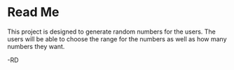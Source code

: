Read Me
=======

This project is designed to generate random numbers for the users.
The users will be able to choose the range for the numbers as well
  as how many numbers they want.

-RD
